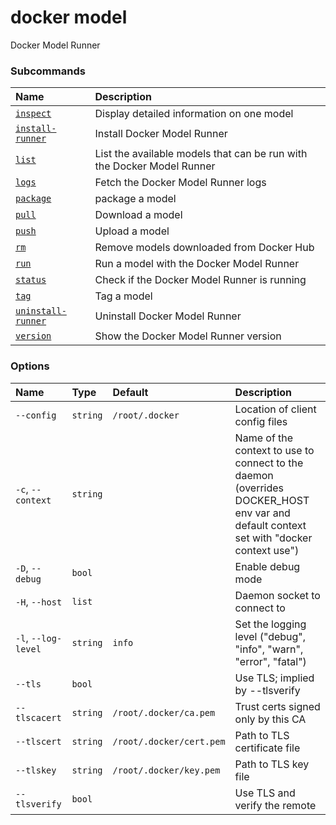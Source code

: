 # docker model

<!---MARKER_GEN_START-->
Docker Model Runner

### Subcommands

| Name                                            | Description                                                            |
|:------------------------------------------------|:-----------------------------------------------------------------------|
| [`inspect`](model_inspect.md)                   | Display detailed information on one model                              |
| [`install-runner`](model_install-runner.md)     | Install Docker Model Runner                                            |
| [`list`](model_list.md)                         | List the available models that can be run with the Docker Model Runner |
| [`logs`](model_logs.md)                         | Fetch the Docker Model Runner logs                                     |
| [`package`](model_package.md)                   | package a model                                                        |
| [`pull`](model_pull.md)                         | Download a model                                                       |
| [`push`](model_push.md)                         | Upload a model                                                         |
| [`rm`](model_rm.md)                             | Remove models downloaded from Docker Hub                               |
| [`run`](model_run.md)                           | Run a model with the Docker Model Runner                               |
| [`status`](model_status.md)                     | Check if the Docker Model Runner is running                            |
| [`tag`](model_tag.md)                           | Tag a model                                                            |
| [`uninstall-runner`](model_uninstall-runner.md) | Uninstall Docker Model Runner                                          |
| [`version`](model_version.md)                   | Show the Docker Model Runner version                                   |


### Options

| Name                | Type     | Default                  | Description                                                                                                                           |
|:--------------------|:---------|:-------------------------|:--------------------------------------------------------------------------------------------------------------------------------------|
| `--config`          | `string` | `/root/.docker`          | Location of client config files                                                                                                       |
| `-c`, `--context`   | `string` |                          | Name of the context to use to connect to the daemon (overrides DOCKER_HOST env var and default context set with "docker context use") |
| `-D`, `--debug`     | `bool`   |                          | Enable debug mode                                                                                                                     |
| `-H`, `--host`      | `list`   |                          | Daemon socket to connect to                                                                                                           |
| `-l`, `--log-level` | `string` | `info`                   | Set the logging level ("debug", "info", "warn", "error", "fatal")                                                                     |
| `--tls`             | `bool`   |                          | Use TLS; implied by --tlsverify                                                                                                       |
| `--tlscacert`       | `string` | `/root/.docker/ca.pem`   | Trust certs signed only by this CA                                                                                                    |
| `--tlscert`         | `string` | `/root/.docker/cert.pem` | Path to TLS certificate file                                                                                                          |
| `--tlskey`          | `string` | `/root/.docker/key.pem`  | Path to TLS key file                                                                                                                  |
| `--tlsverify`       | `bool`   |                          | Use TLS and verify the remote                                                                                                         |


<!---MARKER_GEN_END-->

